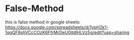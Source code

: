 # False-Method
this is false method in google sheets: https://docs.google.com/spreadsheets/d/1ypH2k1-1qgQF8sIjVCcCOzK6FfrMrDeU0jtdlHLVz5g/edit?usp=sharing
